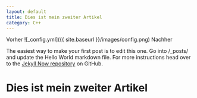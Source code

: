```yaml
---
layout: default
title: Dies ist mein zweiter Artikel
category: C++
---
```


Vorher
![_config.yml]({{ site.baseurl }}/images/config.png)
Nachher

The easiest way to make your first post is to edit this one. Go into /_posts/ and update the Hello World markdown file. For more instructions head over to the [Jekyll Now repository](https://github.com/barryclark/jekyll-now) on GitHub.

# Dies ist mein zweiter Artikel
